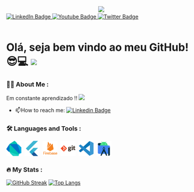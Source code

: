 <div id="header" align="center">
  <img src="https://media.giphy.com/media/M9gbBd9nbDrOTu1Mqx/giphy.gif" width="200"/>
</div>
<div id="badges">
  <a href="your-linkedin-URL">
    <img src="https://img.shields.io/badge/LinkedIn-blue?style=for-the-badge&logo=linkedin&logoColor=white" alt="LinkedIn Badge"/>
  </a>
  <a href="your-youtube-URL">
    <img src="https://img.shields.io/badge/YouTube-red?style=for-the-badge&logo=youtube&logoColor=white" alt="Youtube Badge"/>
  </a>
  <a href="your-twitter-URL">
    <img src="https://img.shields.io/badge/Twitter-blue?style=for-the-badge&logo=twitter&logoColor=white" alt="Twitter Badge"/>
  </a>
</div>
<img src="https://komarev.com/ghpvc/?username=guixavr&style=flat-square&color=blue" alt=""/>
<h1>
  Olá, seja bem vindo ao meu GitHub! 😎💻
  <img src="https://media.giphy.com/media/hvRJCLFzcasrR4ia7z/giphy.gif" width="30px"/>
</h1>

### :woman_technologist: About Me :
Em constante aprendizado !! <img src="https://media.giphy.com/media/WUlplcMpOCEmTGBtBW/giphy.gif" width="40">

- :mailbox:How to reach me: [![Linkedin Badge](https://img.shields.io/badge/-guilhermexavr-blue?style=flat&logo=Linkedin&logoColor=white)](https://www.linkedin.com/in/guilhermexavr/)
### :hammer_and_wrench: Languages and Tools :

<div>
  <img src="https://github.com/devicons/devicon/blob/master/icons/dart/dart-original.svg" title="Dart" alt="Dart" width="40" height="40"/>&nbsp;
  <img src="https://github.com/devicons/devicon/blob/master/icons/flutter/flutter-original.svg" title="Flutter" alt="Flutter" width="40" height="40"/>&nbsp;
  <img src="https://github.com/devicons/devicon/blob/master/icons/firebase/firebase-plain-wordmark.svg" title="Firebase" alt="Firebase" width="40" height="40"/>&nbsp;
  <img src="https://github.com/devicons/devicon/blob/master/icons/git/git-original-wordmark.svg" title="Git" **alt="Git" width="40" height="40"/>&nbsp;
      <img src="https://github.com/devicons/devicon/blob/master/icons/vscode/vscode-original.svg" title="vscode" alt="vscode" width="40" height="40"/>&nbsp;
        <img src="https://github.com/devicons/devicon/blob/master/icons/androidstudio/androidstudio-original.svg" title="androidstudio" alt="androidstudio" width="40" height="40"/>&nbsp;
</div>

### :fire: My Stats :

[![GitHub Streak](http://github-readme-streak-stats.herokuapp.com?user=guixavr&theme=dark)](https://git.io/streak-stats)
[![Top Langs](https://github-readme-stats.vercel.app/api/top-langs/?username=guixavr&layout=compact&theme=vision-friendly-dark)](https://github.com/anuraghazra/github-readme-stats)
